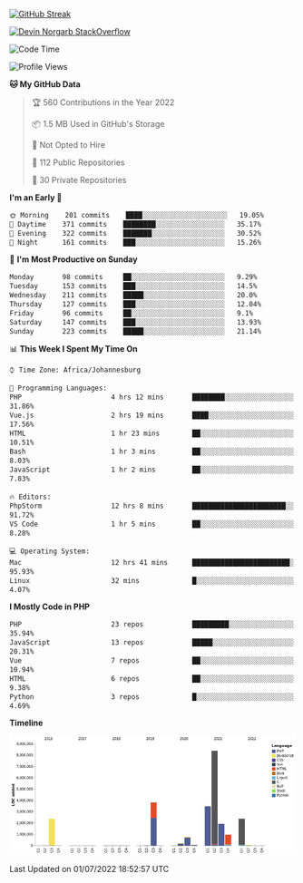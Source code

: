 
[![GitHub Streak](http://github-readme-streak-stats.herokuapp.com?user=DevinNorgarb&date_format=M%20j%5B%2C%20Y%5D)](https://git.io/streak-stats)


[![Devin Norgarb StackOverflow](https://github-readme-stackoverflow.vercel.app/?userID=4993755)](https://stackoverflow.com/users/4993755/devin-norgarb)

<!--START_SECTION:waka-->
![Code Time](http://img.shields.io/badge/Code%20Time-0%20secs-blue)

![Profile Views](http://img.shields.io/badge/Profile%20Views-2-blue)

**🐱 My GitHub Data** 

> 🏆 560 Contributions in the Year 2022
 > 
> 📦 1.5 MB Used in GitHub's Storage 
 > 
> 🚫 Not Opted to Hire
 > 
> 📜 112 Public Repositories 
 > 
> 🔑 30 Private Repositories  
 > 
**I'm an Early 🐤** 

```text
🌞 Morning    201 commits    ████░░░░░░░░░░░░░░░░░░░░░   19.05% 
🌆 Daytime    371 commits    ████████░░░░░░░░░░░░░░░░░   35.17% 
🌃 Evening    322 commits    ███████░░░░░░░░░░░░░░░░░░   30.52% 
🌙 Night      161 commits    ███░░░░░░░░░░░░░░░░░░░░░░   15.26%

```
📅 **I'm Most Productive on Sunday** 

```text
Monday       98 commits     ██░░░░░░░░░░░░░░░░░░░░░░░   9.29% 
Tuesday      153 commits    ███░░░░░░░░░░░░░░░░░░░░░░   14.5% 
Wednesday    211 commits    █████░░░░░░░░░░░░░░░░░░░░   20.0% 
Thursday     127 commits    ███░░░░░░░░░░░░░░░░░░░░░░   12.04% 
Friday       96 commits     ██░░░░░░░░░░░░░░░░░░░░░░░   9.1% 
Saturday     147 commits    ███░░░░░░░░░░░░░░░░░░░░░░   13.93% 
Sunday       223 commits    █████░░░░░░░░░░░░░░░░░░░░   21.14%

```


📊 **This Week I Spent My Time On** 

```text
⌚︎ Time Zone: Africa/Johannesburg

💬 Programming Languages: 
PHP                      4 hrs 12 mins       ████████░░░░░░░░░░░░░░░░░   31.86% 
Vue.js                   2 hrs 19 mins       ████░░░░░░░░░░░░░░░░░░░░░   17.56% 
HTML                     1 hr 23 mins        ██░░░░░░░░░░░░░░░░░░░░░░░   10.51% 
Bash                     1 hr 3 mins         ██░░░░░░░░░░░░░░░░░░░░░░░   8.03% 
JavaScript               1 hr 2 mins         ██░░░░░░░░░░░░░░░░░░░░░░░   7.83%

🔥 Editors: 
PhpStorm                 12 hrs 8 mins       ███████████████████████░░   91.72% 
VS Code                  1 hr 5 mins         ██░░░░░░░░░░░░░░░░░░░░░░░   8.28%

💻 Operating System: 
Mac                      12 hrs 41 mins      ████████████████████████░   95.93% 
Linux                    32 mins             █░░░░░░░░░░░░░░░░░░░░░░░░   4.07%

```

**I Mostly Code in PHP** 

```text
PHP                      23 repos            █████████░░░░░░░░░░░░░░░░   35.94% 
JavaScript               13 repos            █████░░░░░░░░░░░░░░░░░░░░   20.31% 
Vue                      7 repos             ██░░░░░░░░░░░░░░░░░░░░░░░   10.94% 
HTML                     6 repos             ██░░░░░░░░░░░░░░░░░░░░░░░   9.38% 
Python                   3 repos             █░░░░░░░░░░░░░░░░░░░░░░░░   4.69%

```


**Timeline**

![Chart not found](https://raw.githubusercontent.com/DevinNorgarb/DevinNorgarb/main/charts/bar_graph.png) 


 Last Updated on 01/07/2022 18:52:57 UTC
<!--END_SECTION:waka-->

